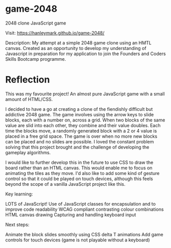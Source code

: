 # game-2048
2048 clone JavaScript game

Visit: https://hanleymark.github.io/game-2048/

Description: My attempt at a simple 2048 game clone using an HMTL canvas.
Created as an opportunity to develop my understanding of Javascript in preparation for my application to join the Founders and Coders Skills Bootcamp programme.

Reflection
==========

This was my favourite project! An almost pure JavaScript game with a small amount of HTML/CSS.

I decided to have a go at creating a clone of the fiendishly difficult but addictive 2048 game. The game involves using the arrow keys to slide blocks, each with a number on, across a grid. When two blocks of the same value are slid into each other, they combine and their value doubles. Each time the blocks move, a randomly generated block with a 2 or 4 value is placed in a free grid space. The game is over when no more new blocks can be placed and no slides are possible. I loved the constant problem solving that this project brought and the challenge of developing the gameplay algorithms.

I would like to further develop this in the future to use CSS to draw the board rather than an HTML canvas. This would enable me to focus on animating the tiles as they move. I'd also like to add some kind of gesture control so that it could be played on touch devices, although this feels beyond the scope of a vanilla JavaScript project like this.

Key learning:

LOTS of JavaScript!
Use of JavaScript classes for encapsulation and to improve code readability
WCAG compliant contrasting colour combinations
HTML canvas drawing
Capturing and handling keyboard input


Next steps:

Animate the block slides smoothly using CSS delta T animations
Add game controls for touch devices (game is not playable without a keyboard)
